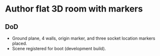# Author flat 3D room with markers

## DoD

- Ground plane, 4 walls, origin marker, and three socket location markers placed.
- Scene registered for boot (development build).
